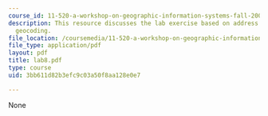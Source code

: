 ```yaml
---
course_id: 11-520-a-workshop-on-geographic-information-systems-fall-2005
description: This resource discusses the lab exercise based on address matching and
  geocoding.
file_location: /coursemedia/11-520-a-workshop-on-geographic-information-systems-fall-2005/3bb611d82b3efc9c03a50f8aa128e0e7_lab8.pdf
file_type: application/pdf
layout: pdf
title: lab8.pdf
type: course
uid: 3bb611d82b3efc9c03a50f8aa128e0e7

---
```

None